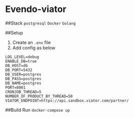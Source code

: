 # Evendo-viator

##Stack
```postgresql```
```Docker```
```Golang```

##Setup
1. Create an `.env` file
2. Add config as below
```azure
LOG_LEVEL=debug
ENABLE_DB=true
DB_HOST=db
DB_PORT=5432
DB_USER=postgres
DB_PASS=postgres
DB_NAME=postgres
PORT=8001
CRONJOB_THREAD=5
NUMBER_OF_PRODUCT_BY_THREAD=50
VIATOR_ENDPOINT=https://api.sandbox.viator.com/partner/
```

##Build
Run `docker-compose up`

